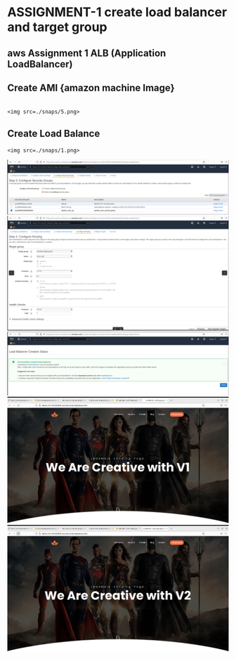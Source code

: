 # ASSIGNMENT-1 create load balancer and target group 

## aws Assignment 1 ALB (Application LoadBalancer)

## Create AMI {amazon machine Image}


```

<img src=./snaps/5.png>

```


## Create Load Balance

```
<img src=./snaps/1.png>

```

<img src=./snaps/2.png>


<img src=./snaps/3.png>

<img src=./snaps/4.png>


<img src=./snaps/6.png>

<img src=./snaps/7.png>


